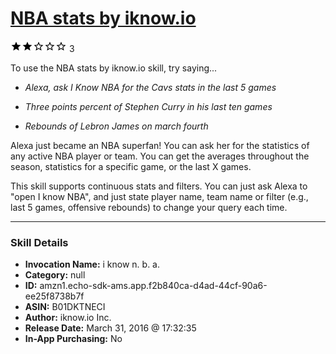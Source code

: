 # [NBA stats by iknow.io](http://alexa.amazon.com/#skills/amzn1.echo-sdk-ams.app.f2b840ca-d4ad-44cf-90a6-ee25f8738b7f)
![2 stars](../../images/ic_star_black_18dp_1x.png)![2 stars](../../images/ic_star_black_18dp_1x.png)![2 stars](../../images/ic_star_border_black_18dp_1x.png)![2 stars](../../images/ic_star_border_black_18dp_1x.png)![2 stars](../../images/ic_star_border_black_18dp_1x.png) 3

To use the NBA stats by iknow.io skill, try saying...

* *Alexa, ask I Know NBA for the Cavs stats in the last 5 games*

* *Three points percent of Stephen Curry in his last ten games*

* *Rebounds of Lebron James on march fourth*

Alexa just became an NBA superfan! You can ask her for the statistics of any active NBA player or team. You can get the averages throughout the season, statistics for a specific game, or the last X games.

This skill supports continuous stats and filters. You can just ask Alexa to "open I know NBA", and just state player name, team name or filter (e.g., last 5 games, offensive rebounds) to change your query each time.

***

### Skill Details

* **Invocation Name:** i know n. b. a.
* **Category:** null
* **ID:** amzn1.echo-sdk-ams.app.f2b840ca-d4ad-44cf-90a6-ee25f8738b7f
* **ASIN:** B01DKTNECI
* **Author:** iknow.io Inc.
* **Release Date:** March 31, 2016 @ 17:32:35
* **In-App Purchasing:** No

